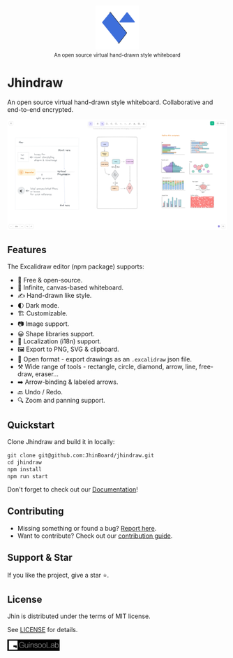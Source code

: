 <div align="center">
    <img src="./public/logo.svg" width=100 alt="logo" />
    <br />
    <small>An open source virtual hand-drawn style whiteboard</small>
</div>

# Jhindraw

An open source virtual hand-drawn style whiteboard. Collaborative and end-to-end encrypted.

![overview](./public/screenshots/overview.png)

## Features

The Excalidraw editor (npm package) supports:

- 💯&nbsp;Free & open-source.
- 🎨&nbsp;Infinite, canvas-based whiteboard.
- ✍️&nbsp;Hand-drawn like style.
- 🌓&nbsp;Dark mode.
- 🏗️&nbsp;Customizable.
- 📷&nbsp;Image support.
- 😀&nbsp;Shape libraries support.
- 👅&nbsp;Localization (i18n) support.
- 🖼️&nbsp;Export to PNG, SVG & clipboard.
- 💾&nbsp;Open format - export drawings as an `.excalidraw` json file.
- ⚒️&nbsp;Wide range of tools - rectangle, circle, diamond, arrow, line, free-draw, eraser...
- ➡️&nbsp;Arrow-binding & labeled arrows.
- 🔙&nbsp;Undo / Redo.
- 🔍&nbsp;Zoom and panning support.

## Quickstart

Clone Jhindraw and build it in locally:

```
git clone git@github.com:JhinBoard/jhindraw.git
cd jhindraw
npm install
npm run start
```

Don't forget to check out our [Documentation](https://ciusji.gitbook.io/jhinboard/)!

## Contributing

- Missing something or found a bug? [Report here](https://github.com/JhinBoard/jhindraw/issues).
- Want to contribute? Check out our [contribution guide](https://ciusji.gitbook.io/jhinboard/appendix/contribute).

## Support & Star

If you like the project, give a star ⭐️.

## License

Jhin is distributed under the terms of MIT license.

See [LICENSE](https://raw.githubusercontent.com/JhinBoard/jhindraw/main/LICENSE) for details.

<img src="https://raw.githubusercontent.com/GuinsooLab/glab/main/src/images/guinsoolab-group.svg" width="120" alt="license" />


